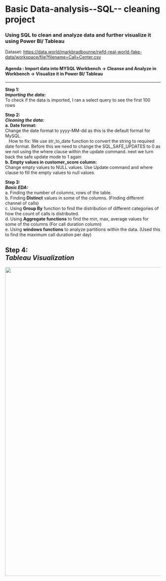 # Basic Data-analysis--SQL-- cleaning project

### Using SQL to clean and analyze data and further visualize it using Power BI/ Tableau
Dataset: https://data.world/markbradbourne/rwfd-real-world-fake-data/workspace/file?filename=Call+Center.csv 

#### Agenda : Import data into MYSQL Workbench -> Cleanse and Analyze in Workbench -> Visualize it in Power BI/ Tableau

 -----

**Step 1:** <br>
**_Importing the data:_** <br>
To check if the data is imported, I ran a select query to see the first 100 rows

**Step 2:** <br>
**_Cleaning the data:_** <br>
**a. Date format:** <br>
Change the date format to yyyy-MM-dd as this is the default format for MySQL. <br> 
&nbsp;&nbsp; How to fix: We use str_to_date function to convert the string to required date format. Before this we need to change the SQL_SAFE_UPDATES to 0 as we not using the where clause within the update command. next we turn back the safe update mode to 1 again <br> 
**b. Empty values in customer_score column:** <br>
Change empty values to NULL values. Use Update command and where clause to fill the empty values to null values.

**Step 3:** <br>
**_Basic EDA:_** <br>
a. Finding the number of columns, rows of the table. <br>
b. Finding **Distinct** values in some of the columns. (Finding different channel of calls) <br>
c. Using **Group By** function to find the distribution of different categories of how the count of calls is distributed. <br>
d. Using **Aggregate functions** to find the min, max, average values for some of the columns (For call duration column) <br>
e. Using **windows functions** to analyze partitions within the data. (Used this to find the maximum call duration per day) <br>

**Step 4:** <br>
**_Tableau Visualization_**
-----

<img src="Data-analysis--SQL-/images/tableau_img.png" WIDTH="1000">

<br>


